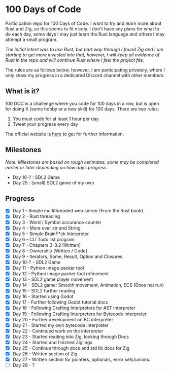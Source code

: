 # 100 Days of Code
Participation repo for 100 Days of Code. I want to try and learn more about Rust and Zig, so this seems to fit nicely. I don't have any plans for what to do each day, some days I may just learn the Rust language and others I may attempt a small program. 

*The initial intent was to use Rust, but part way through I found Zig and I am starting to get more invested into that, however, I will keep all evidence of Rust in the repo and will continue Rust where I feel the project fits.*

The rules are as follows below, however, I am participating privately, where I only show my progress in a dedicated Discord channel with other members.

## What is it?
100 DOC is a challenge where you code for 100 days in a row, but is open for doing X (some hobby or a new skill) for 100 days. There are two rules:
1. You must code for at least 1 hour per day
2. Tweet your progress every day

The official website is [here](https://www.100daysofcode.com/) to get for further information.

## Milestones
*Note: Milestones are based on rough estimates, some may be completed earlier or later depending on how days progress.*
- Day 10-? : SDL2 Game
- Day 25 : (small) SDL2 game of my own

## Progress
- [x] Day 1 - Simple multithreaded web server (From the Rust book)
- [x] Day 2 - Rust threading
- [x] Day 3 - Word / Symbol occurance counter
- [x] Day 4 - More over str and String
- [x] Day 5 - Simple BrainF*ck Interpreter
- [x] Day 6 - CLI Todo list program
- [x] Day 7 - Chapters 3-3.2 [Written]
- [x] Day 8 - Ownership [Written / Code]
- [x] Day 9 - Iterators, Some, Result, Option and Closures
- [x] Day 10-? - SDL2 Game
- [x] Day 11 - Python image packer tool
- [x] Day 12 - Python image packer tool refinement
- [x] Day 13 - SDL2 game player movement
- [x] Day 14 - SDL2 game: Smooth movement, Animation, ECS (Does not run)
- [x] Day 15 - SDL2 further reading
- [x] Day 16 - Started using Godot
- [x] Day 17 - Further following Godot tutorial docs
- [x] Day 18 - Following Crafting Interpreters for AST interpreter
- [x] Day 19 - Following Crafting Interpreters for Bytecode interpreter
- [x] Day 20 - Further development on BC interpreter
- [x] Day 21 - Started my own bytecode interpreter
- [x] Day 22 - Continued work on the interpreter
- [x] Day 23 - Started reading into Zig, looking through Docs
- [x] Day 24 - Started and finished Ziglings
- [x] Day 25 - Continue through docs and std lib docs for Zig
- [x] Day 26 - Written section of Zig
- [x] Day 27 - Written section for pointers, optionals, error sets/unions.
- [ ] Day 28 - ?